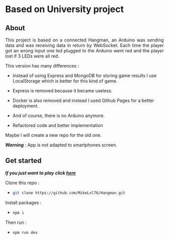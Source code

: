 # Based on University project

## About

<div>
<p style="text-align: justify;">
This project is based on a connected Hangman, an Arduino was sending data and was receiving data in return by WebSocket. Each time the player got an wrong input one led plugged to the Arduino went red and the player lost if 3 LEDs were all red. 

This version has many differences :

- Instead of using Express and MongoDB for storing game results I use LocalStorage which is better for this kind of game.

- Express is removed because it became useless.

- Docker is also removed and instead I used Github Pages for a better deployment.

- And of course, there is no Arduino anymore.

- Refactored code and better implementation

Maybe I will create a new repo for the old one.

***Warning*** : App is not adapted to smartphones screen.

</p>

## Get started

***If you just want to play click [here](https://mikelvl76.github.io/Hangman/)***

Clone this repo :

-   ```bash
    git clone https://github.com/MikeLvl76/Hangman.git
    ```

Install packages :

-   ```bash
    npm i
    ```

Then run : 

-   ```bash
    npm run dev
    ```
</div>